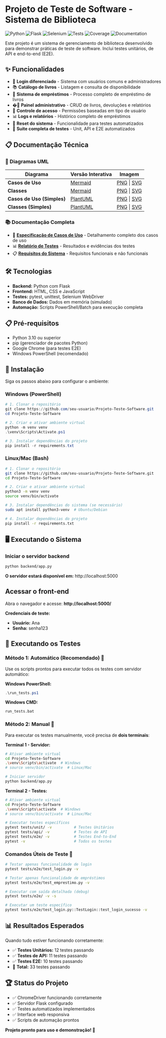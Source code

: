 # Projeto de Teste de Software - Sistema de Biblioteca

![Python](https://img.shields.io/badge/Python-3.10%2B-blue)
![Flask](https://img.shields.io/badge/Flask-2.3.3-green)
![Selenium](https://img.shields.io/badge/Selenium-4.15.0-orange)
![Tests](https://img.shields.io/badge/Tests-33_Passing-brightgreen)
![Coverage](https://img.shields.io/badge/Coverage-100%25-brightgreen)
![Documentation](https://img.shields.io/badge/Documentation-Complete-blue)

Este projeto é um sistema de gerenciamento de biblioteca desenvolvido para demonstrar práticas de teste de software. Inclui testes unitários, de API e end-to-end (E2E).

## ✨ Funcionalidades

- 🔐 **Login diferenciado** - Sistema com usuários comuns e administradores
- 📚 **Catálogo de livros** - Listagem e consulta de disponibilidade  
- 📖 **Sistema de empréstimos** - Processo completo de empréstimo de livros
- �‍💼 **Painel administrativo** - CRUD de livros, devoluções e relatórios
- 🔐 **Controle de acesso** - Permissões baseadas em tipo de usuário
- 📊 **Logs e relatórios** - Histórico completo de empréstimos
- 🔄 **Reset do sistema** - Funcionalidade para testes automatizados
- 🧪 **Suite completa de testes** - Unit, API e E2E automatizados

## 📋 Documentação Técnica

### 📐 Diagramas UML
| Diagrama | Versão Interativa | Imagem |
|----------|------------------|---------|
| **Casos de Uso** | [Mermaid](docs/diagramas/diagramas_sistema.md) | [PNG](docs/images/casosDeUso.png) \| [SVG](docs/images/casosDeUso.svg) |
| **Classes** | [Mermaid](docs/diagramas/diagramas_sistema.md) | [PNG](docs/images/diagramaClasses.png) \| [SVG](docs/images/diagramaClasses.svg) |
| **Casos de Uso (Simples)** | [PlantUML](docs/diagramas/plantuml/casos_uso_simples.puml) | [PNG](docs/images/casosUsoSimples.png) \| [SVG](docs/images/casosUsoSimples.svg) |
| **Classes (Simples)** | [PlantUML](docs/diagramas/plantuml/classes_simples.puml) | [PNG](docs/images/classesSimples.png) \| [SVG](docs/images/classesSimples.svg) |

### 📚 Documentação Completa
- 📝 **[Especificação de Casos de Uso](docs/casos-de-uso/casos_de_uso.md)** - Detalhamento completo dos casos de uso
- 📊 **[Relatório de Testes](docs/relatorio_teste.md)** - Resultados e evidências dos testes
- 📋 **[Requisitos do Sistema](docs/requisitos.md)** - Requisitos funcionais e não funcionais

## 🛠️ Tecnologias
- **Backend:** Python com Flask
- **Frontend:** HTML, CSS e JavaScript
- **Testes:** pytest, unittest, Selenium WebDriver
- **Banco de Dados:** Dados em memória (simulado)
- **Automação:** Scripts PowerShell/Batch para execução completa

## 📋 Pré-requisitos
- Python 3.10 ou superior
- pip (gerenciador de pacotes Python)
- Google Chrome (para testes E2E)
- Windows PowerShell (recomendado)

## 🚀 Instalação
Siga os passos abaixo para configurar o ambiente:

### Windows (PowerShell)
```powershell
# 1. Clonar o repositório
git clone https://github.com/seu-usuario/Projeto-Teste-Software.git
cd Projeto-Teste-Software

# 2. Criar e ativar ambiente virtual  
python -m venv venv
.\venv\Scripts\Activate.ps1

# 3. Instalar dependências do projeto
pip install -r requirements.txt
```

### Linux/Mac (Bash)
```bash
# 1. Clonar o repositório
git clone https://github.com/seu-usuario/Projeto-Teste-Software.git
cd Projeto-Teste-Software

# 2. Criar e ativar ambiente virtual
python3 -m venv venv
source venv/bin/activate

# 3. Instalar dependências do sistema (se necessário)
sudo apt install python3-venv  # Ubuntu/Debian

# 4. Instalar dependências do projeto
pip install -r requirements.txt
```

## 🖥️ Executando o Sistema

### Iniciar o servidor backend
```bash
python backend/app.py
```
**O servidor estará disponível em:** http://localhost:5000
## Acessar o front-end
Abra o navegador e acesse: **http://localhost:5000/**

**Credenciais de teste:**
- **Usuário:** Ana  
- **Senha:** senha123

## 🧪 Executando os Testes

### Método 1: Automático (Recomendado) 🚀
Use os scripts prontos para executar todos os testes com servidor automático:

**Windows PowerShell:**
```powershell
.\run_tests.ps1
```

**Windows CMD:**
```cmd
run_tests.bat
```

### Método 2: Manual 🔧
Para executar os testes manualmente, você precisa de **dois terminais**:

**Terminal 1 - Servidor:**
```bash
# Ativar ambiente virtual
cd Projeto-Teste-Software
.\venv\Scripts\activate  # Windows
# source venv/bin/activate  # Linux/Mac

# Iniciar servidor
python backend/app.py
```

**Terminal 2 - Testes:**
```bash
# Ativar ambiente virtual
cd Projeto-Teste-Software
.\venv\Scripts\activate  # Windows
# source venv/bin/activate  # Linux/Mac

# Executar testes específicos
pytest tests/unit/ -v          # Testes Unitários
pytest tests/api/ -v           # Testes de API  
pytest tests/e2e/ -v           # Testes End-to-End
pytest -v                      # Todos os testes
```

### Comandos Úteis de Teste 🎯
```bash
# Testar apenas funcionalidade de login
pytest tests/e2e/test_login.py -v

# Testar apenas funcionalidade de empréstimos
pytest tests/e2e/test_emprestimo.py -v

# Executar com saída detalhada (debug)
pytest tests/e2e/ -v -s

# Executar um teste específico
pytest tests/e2e/test_login.py::TestLogin::test_login_sucesso -v
```

## 📊 Resultados Esperados
Quando tudo estiver funcionando corretamente:
- ✅ **Testes Unitários:** 12 testes passando
- ✅ **Testes de API:** 11 testes passando  
- ✅ **Testes E2E:** 10 testes passando
- 🎉 **Total:** 33 testes passando

## 🏆 Status do Projeto
- ✅ ChromeDriver funcionando corretamente
- ✅ Servidor Flask configurado  
- ✅ Testes automatizados implementados
- ✅ Interface web responsiva
- ✅ Scripts de automação prontos

**Projeto pronto para uso e demonstração! 🎉**
